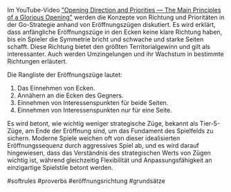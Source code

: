 Im YouTube-Video ["Opening Direction and Priorities — The Main Principles of a Glorious Opening"](https://www.youtube.com/watch?v=S4V4k8x414g&ab_channel=GMLibrary) werden die Konzepte von Richtung und Prioritäten in der Go-Strategie anhand von Eröffnungszügen diskutiert. Es wird erklärt, dass anfängliche Eröffnungszüge in den Ecken keine klare Richtung haben, bis ein Spieler die Symmetrie bricht und schwache und starke Seiten schafft. Diese Richtung bietet den größten Territorialgewinn und gilt als interessanter. Auch werden Umzingelungen und ihr Wachstum in bestimmte Richtungen erläutert.

Die Rangliste der Eröffnungszüge lautet:

1.  Das Einnehmen von Ecken.
2.  Annähern an die Ecken des Gegners.
3.  Einnehmen von Interessenspunkten für beide Seiten.
4.  Einnehmen von Interessenspunkten nur für eine Seite.

Es wird betont, wie wichtig weniger strategische Züge, bekannt als Tier-5-Züge, am Ende der Eröffnung sind, um das Fundament des Spielfelds zu sichern. Moderne Spiele weichen oft von dieser idealisierten Eröffnungssequenz durch aggressives Spiel ab, und es wird darauf hingewiesen, dass das Verständnis des strategischen Werts von Zügen wichtig ist, während gleichzeitig Flexibilität und Anpassungsfähigkeit an einzigartige Spielstile betont werden.

#softrules #proverbs #eröffnungsrichtung #grundsätze

